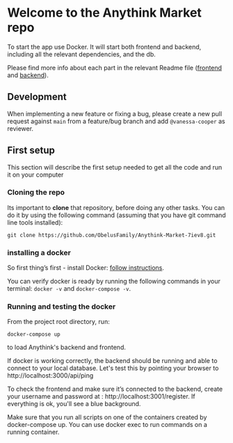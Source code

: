# Welcome to the Anythink Market repo

To start the app use Docker. It will start both frontend and backend, including all the relevant dependencies, and the db.

Please find more info about each part in the relevant Readme file ([frontend](frontend/readme.md) and [backend](backend/README.md)).

## Development

When implementing a new feature or fixing a bug, please create a new pull request against `main` from a feature/bug branch and add `@vanessa-cooper` as reviewer.

## First setup

This section will describe the first setup needed to get all the code and run it on your computer
### Cloning the repo
Its important to **clone** that repository, before doing any other tasks.
You can do it by using the following command (assuming that you have git command line tools installed): 

```git clone https://github.com/ObelusFamily/Anythink-Market-7iev8.git```


### installing a docker

So first thing’s first - install Docker: [follow instructions](https://docs.docker.com/get-docker/).

You can verify docker is ready by running the following commands in your terminal: 
```docker -v``` 
and 
```docker-compose -v```.

### Running and testing the docker
From the project root directory, run: 
```
docker-compose up 
```
to load Anythink's backend and frontend.

If docker is working correctly, the backend should be running and able to connect to your local database. Let's test this by pointing your browser to http://localhost:3000/api/ping

To check the frontend and make sure it’s connected to the backend, create your username and password at : http://localhost:3001/register.
If everything is ok, you'll see a blue background.

Make sure that you run all scripts on one of the containers created by docker-compose up.  You can use docker exec to run commands on a running container.

